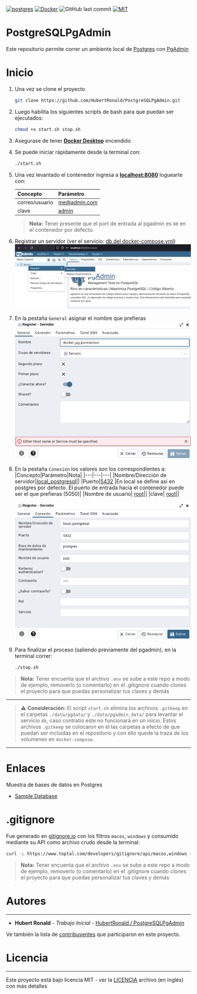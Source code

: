 [![postgres](https://img.shields.io/badge/postgres-%23316192.svg?style=flat-square&logo=postgresql&logoColor=white)](https://hub.docker.com/_/postgres)
[![Docker](https://img.shields.io/badge/docker-%230db7ed.svg?style=flat-square&logo=docker&logoColor=white)](https://hub.docker.com/r/dpage/pgadmin4/)
![GitHub last commit](https://img.shields.io/github/last-commit/hubertronald/PostgreSQLPgAdmin?style=flat-square)
[![MIT](https://img.shields.io/github/license/hubertronald/PostgreSQLPgAdmin?style=flat-square)](LICENSE)


# PostgreSQLPgAdmin
Este repositorio permite correr un ambiente local de [Postgres](https://hub.docker.com/_/postgres) con [PgAdmin](https://hub.docker.com/r/dpage/pgadmin4/)


# Inicio

1. Una vez se clone el proyecto

    ```bash
    git clone https://github.com/HubertRonald/PostgreSQLPgAdmin.git
    ``` 

2. Luego habilita los siguientes scripts de bash para que puedan ser ejecutados:

    ```bash
    chmod +x start.sh stop.sh
    ```

3. Asegurase de tener **[Docker Desktop](https://www.docker.com/products/docker-desktop/)** encendido

4. Se puede iniciar rápidamente desde la terminal con:

    ```bash
    ./start.sh
    ```

5. Una vez levantado el contenedor ingresa a **[localhost:8080](http://localhost:8080/)** loguearte con:

    |Concepto|Parámetro|
    |---|---|
    |correo/usuario| [me@admin.com](.env#L14)|
    |clave| [admin](.env#L15)|

    > **Nota:** Tener presente que el port de entrada al pgadmin es `80` en el contenedor por defecto.

6. Registrar un servidor (ver el servicio: [db del docker-compose.yml](docker-compose.yml#L5))
    ![](./src/img/01_register_server.png)


7. En la pestaña `General` asignar el nombre que prefieras
    ![](./src/img/02_create_connection.png)


8. En la pestaña `Conexión` los valores son los correspondientes a:
    |Concepto|Parámetro|Nota|
    |---|---|---|
    |Nombre/Dirección de servidor|[local_postgresql](.env#L4)||
    |Puerto|[5432](docker-compose.yml#L21) |En local se define así en postgres por defecto. El puerto de entrada hacia el contenedor puede ser el que prefieras (5050)|
    |Nombre de usuario| [root](.env#L6)||
    |clave| [root](.env#L7)||

    ![](./src/img/03_config_db_connection.png)


9. Para finalizar el proceso (saliendo previamente del pgadmin), en la terminal correr:

    ```bash
    ./stop.sh
    ```


> **Nota:** Tener encuenta que el archivo `.env` se sube a este repo a modo de ejemplo, removerlo (o comentarlo) en el .gitignore cuando clones el proyecto para que puedas personalizar tus claves y demás

---
> ⚠️ **Consideración:** El script `start.sh` elimina los archivos `.gitkeep` en el carpetas `./data/pgdata/` y `./data/pgadmin_data/` para levantar el servicio `db`, caso contratio este no funcionará en un inicio. Estos archivos `.gitkeep` se colocaron en el las carpetas a efecto de que puedan ser incluidas en el repositorio y con ello quede la traza de los volumenes en `docker-compose`.
---

# Enlaces
Muestra de bases de datos en Postgres
- [Sample Database](https://wiki.postgresql.org/wiki/Sample_Databases)

# .gitignore

Fue generado en [gitignore.io](https://www.toptal.com/developers/gitignore/) con los filtros `macos`, `windows` y consumido mediante su API como archivo crudo desde la terminal:

```bash
curl -L https://www.toptal.com/developers/gitignore/api/macos,windows > .gitignore
```

> **Nota:** Tener encuenta que el archivo `.env` se sube a este repo a modo de ejemplo, removerlo (o comentarlo) en el .gitignore cuando clones el proyecto para que puedas personalizar tus claves y demás

# Autores
---
* **Hubert Ronald** - *Trabajo Inicial* - [HubertRonald / PostgreSQLPgAdmin](https://github.com/HubertRonald/PostgreSQLPgAdmin)

Ve también la lista de [contribuyentes](https://github.com/HubertRonald/PostgreSQLPgAdmin/contributors) que participaron en este proyecto.



# Licencia
---
Este proyecto está bajo licencia MIT - ver la [LICENCIA](LICENSE) archivo (en inglés) con más detalles